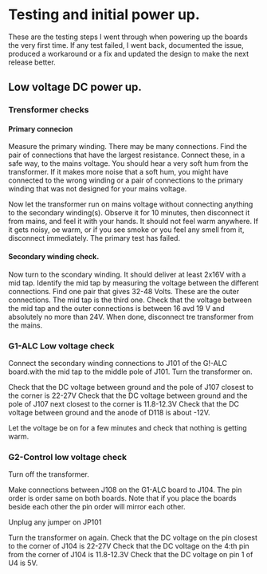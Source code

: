 # Testing and initial power up.

These are the testing steps I went through when powering up the boards the very first time.
If any test failed, I went back, documented the issue, produced a workaround or a fix and
updated the design to make the next release better.

## Low voltage DC power up.

### Trensformer checks
#### Primary connecion
Measure the primary winding. There may be many connections.
Find the pair of connections that have the largest resistance. 
Connect these, in a safe way, to the mains voltage. You should hear a very soft hum
from the transformer. If it makes more noise that a soft hum, you might have connected
to the wrong winding or a pair of connections to the primary winding that was not designed 
for your mains voltage.

Now let the transformer run on mains voltage without connecting anything to the secondary winding(s).
Observe it for 10 minutes, then disconnect it from mains, and feel it with your hands. It should not feel warm anywhere.
If it gets noisy, oe warm, or if you see smoke or you feel any smell from it, disconnect immediately. The primary test has failed.

#### Secondary winding check.
Now turn to the scondary winding. It should deliver at least 2x16V with a mid tap. 
Identify the mid tap by measuring the voltage between the different connections. Find one pair that gives 32-48 Volts. These are
the outer connections. The mid tap is the third one. Check that the voltage between the mid tap and the outer connections is between 
16 avd 19 V and absolutely no more than 24V. When done, disconnect tre transformer from the mains.

### G1-ALC Low voltage check
Connect the secondary winding connections to J101 of the G!-ALC board.with the mid tap
to the middle pole of J101. Turn the transformer on.

Check that the DC voltage between ground and the pole of J107 closest to the corner is 22-27V
Check that the DC voltage between ground and the pole of J107 next closest to the corner is 11.8-12.3V
Check that the DC voltage between ground and the anode of D118 is about -12V.

Let the voltage be on for a few minutes and check that nothing is getting warm.

### G2-Control low voltage check

Turn off the transformer.

Make connections between J108 on the G1-ALC board to J104. The pin order is order same on both boards. Note that if you
place the boards beside each other the pin order will mirror each other.

Unplug any jumper on JP101

Turn the transformer on again. 
Check that the DC voltage on the pin closest to the corner of J104 is 22-27V
Check that the DC voltage on the 4:th pin from the corner of J104 is 11.8-12.3V
Check that the DC voltage on pin 1 of U4 is 5V.




